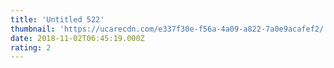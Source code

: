 ```yaml
---
title: 'Untitled 522'
thumbnail: 'https://ucarecdn.com/e337f30e-f56a-4a09-a822-7a0e9acafef2/'
date: 2018-11-02T06:45:19.000Z
rating: 2
---
```

